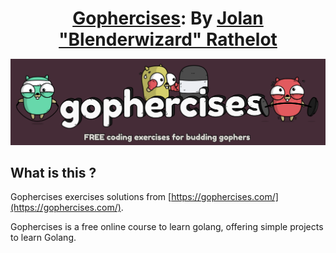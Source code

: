 <h1 align="center" style="border-bottom: none; margin-bottom: 0;">
    <a href="https://gophercises.com/">Gophercises</a>: By <a href="https://github.com/Blenderwizard">Jolan "Blenderwizard" Rathelot</a>
</h1>

<p align="center">
	<img src="readme_files/Intro.png" />
</p>


## What is this ?

Gophercises exercises solutions from [https://gophercises.com/](https://gophercises.com/).

Gophercises is a free online course to learn golang, offering simple projects to learn Golang.